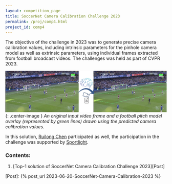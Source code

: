 ```yaml
---
layout: competition_page
title: SoccerNet Camera Calibration Challenge 2023
permalink: /proj/comp4.html
project_id: comp4
---
```


The objective of the challenge in 2023 was to generate precise camera calibration values, including intrinsic parameters for the pinhole camera model as well as extrinsic parameters, using individual frames extracted from football broadcast videos. The challenges was held as part of CVPR 2023.

![An input image example and predictions](/assets/post18/image_and_predictions.jpg){: .center-image }
_An original input video frame and a football pitch model overlay (represented by green lines) drawn using the predicted camera calibration values._

In this solution, [Ruilong Chen](https://www.linkedin.com/in/ruilong-chen-199a08111/) participated as well, the participation in the challenge was supported by [Sportlight](https://www.sportlight.ai/).

### Contents:

1. [Top-1 solution of SoccerNet Camera Calibration Challenge 2023][Post]

[Post]: {% post_url 2023-06-20-SoccerNet-Camera-Calibration-2023 %}